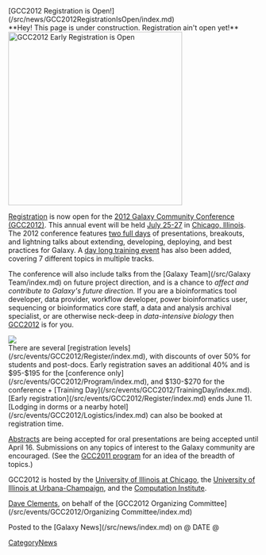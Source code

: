 <div class='newsItemHeader'>[GCC2012 Registration is Open!](/src/news/GCC2012RegistrationIsOpen/index.md)</div>

<div class='red'>**Hey! This page is under construction.  Registration ain't open yet!**</div>

<div class='right'><a href='/src/events/GCC2012/Register/index.md'><img src="/src/events/GCC2012/GCC2012LogoWide400.png" alt="GCC2012 Early Registration is Open" width="350px" /></a></div>

[Registration](/src/events/GCC2012/Register/index.md) is now open for the [2012 Galaxy Community Conference (GCC2012)](/src/events/GCC2012/index.md).  This annual event will be held [July 25-27](/src/events/GCC2012/Program/index.md) in [Chicago, Illinois](/src/events/GCC2012/Logistics/index.md). The 2012 conference features [two full days](/src/events/GCC2012/Program/index.md) of presentations, breakouts, and lightning talks about extending, developing, deploying, and best practices for Galaxy.  A [day long training event](/src/events/GCC2012/TrainingDay/index.md) has also been added, covering 7 different topics in multiple tracks. 

The conference will also include talks from the [Galaxy Team](/src/Galaxy Team/index.md) on future project direction, and is a chance to *affect and contribute to Galaxy's future direction.*  If you are a bioinformatics tool developer, data provider, workflow developer, power bioinformatics user, sequencing or bioinformatics core staff, a data and analysis archival specialist, or are otherwise neck-deep in *data-intensive biology* then [GCC2012](/src/events/GCC2012/index.md) is for you.

<div class='left'><a href='/src/events/GCC2012/TrainingDay/index.md'><img src="/src/events/GCC2012/GCC2012TrainingDayLogo.png" /></a></div>
There are several [registration levels](/src/events/GCC2012/Register/index.md), with discounts of over 50% for students and post-docs.  Early registration saves an additional 40% and is $95-$195 for the [conference only](/src/events/GCC2012/Program/index.md), and $130-$270 for the conference + [Training Day](/src/events/GCC2012/TrainingDay/index.md). [Early registration](/src/events/GCC2012/Register/index.md) ends June 11.  [Lodging in dorms or a nearby hotel](/src/events/GCC2012/Logistics/index.md) can also be booked at registration time.

[Abstracts](/src/events/GCC2012/Abstracts/index.md) are being accepted for oral presentations are being accepted until April 16. Submissions on any topics of interest to the Galaxy community are encouraged.  (See the [GCC2011 program](/src/events/GCC2011/index.md) for an idea of the breadth of topics.)

GCC2012 is hosted by the [University of Illinois at Chicago](http://uic.edu/), the [University of Illinois at Urbana-Champaign](http://illinois.edu/), and the [Computation Institute](http://www.ci.anl.gov/).

[Dave Clements](/src/DaveClements/index.md), on behalf of the [GCC2012 Organizing Committee](/src/events/GCC2012/Organizing Committee/index.md)

<div class='newsItemFooter'>Posted to the [Galaxy News](/src/news/index.md) on @ DATE @</div>

[CategoryNews](/src/CategoryNews/index.md)
